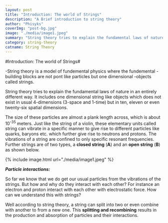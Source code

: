 ```yaml
---
layout: post
title: "Introduction: The world of Strings"
description: "A Brief introduction to string theory"
author: "Phisyks"
coverImg: "post-bg.jpg"
image: "./media/image1.jpeg"
summary: "String theory tries to explain the fundamental laws of nature in an entirely different way. "
category: string-theory
catname: String Theory
---
```


#Introduction: The world of Strings#

-String theory is a model of fundemental physics where the fundemental 
-building blocks are not pont like particles but one dimensional
-objects called strings.


String theory tries to explain the fundamental laws of nature in an entirely different way. It includes one dimensional string like objects which does not exist in usual 4-dimensions (3-space and 1-time) but in ten, eleven or even twenty-six spatial dimensions.

The size of these particles are almost a plank length across, which is about 10<sup>-35</sup> meters. Just like the string of a violin, these elementary units called string can vibrate in a specific manner to give rise to different particles like quarks, baryons etc. which further give rise to neutrons and protons. The vibrations of a string are confined to only specific resonant frequencies. Further strings are of two types, a **closed string** (**A**) and an **open string** (**B**) as shown below.

{% include image.html url="./media/image1.jpeg" %}

***Particle interactions:***

So far we know that we do get our usual particles from the vibrations of the strings. But how and why do they interact with each other? For instance an electron and proton interact with each other with electrostatic force. How can we understand this with strings?

Well according to string theory, a string can split into two or even combine with another to from a new one. This **splitting and recombining** results in the production and absorption of particles and their interactions.









